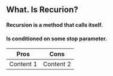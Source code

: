 ## What. Is Recurion?
#### Recursion is a method that calls itself.
#### Is conditioned on some stop parameter.

| Pros | Cons |
| -------- | -------- |
| Content 1| Content 2|
